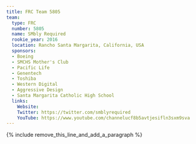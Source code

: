 ```yaml
---
title: FRC Team 5805
team:
  type: FRC
  number: 5805
  name: SMbly Required
  rookie_year: 2016
  location: Rancho Santa Margarita, California, USA
  sponsors:
  - Boeing
  - SMCHS Mother's Club
  - Pacific Life
  - Genentech
  - Toshiba
  - Western Digital
  - Aggressive Design
  - Santa Margarita Catholic High School
  links:
    Website:
    Twitter: https://twitter.com/smblyrequired
    YouTube: https://www.youtube.com/channelucf8b5avtjesifln3sxm9sva
---
```


{% include remove_this_line_and_add_a_paragraph %}